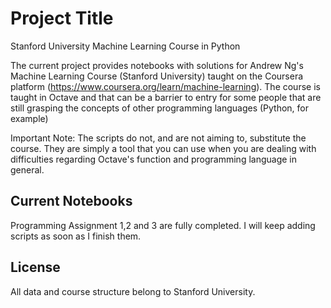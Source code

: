 # Project Title

Stanford University Machine Learning Course in Python

The current project provides notebooks with solutions for Andrew Ng's Machine Learning Course (Stanford University) taught on the Coursera platform (https://www.coursera.org/learn/machine-learning).
The course is taught in Octave and that can be a barrier to entry for some people that are still grasping the concepts of other programming languages (Python, for example)

Important Note: The scripts do not, and are not aiming to, substitute the course. They are simply a tool that you can use when you are dealing with difficulties regarding Octave's function and programming language in general.

## Current Notebooks

Programming Assignment 1,2 and 3 are fully completed.
I will keep adding scripts as soon as I finish them.

## License
All data and course structure belong to Stanford University. 
